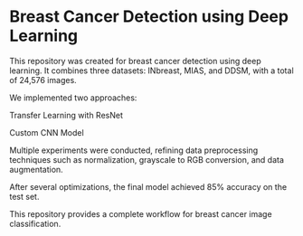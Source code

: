 # Breast Cancer Detection using Deep Learning

This repository was created for breast cancer detection using deep learning. It combines three datasets: INbreast, MIAS, and DDSM, with a total of 24,576 images.

We implemented two approaches:


Transfer Learning with ResNet

Custom CNN Model


Multiple experiments were conducted, refining data preprocessing techniques such as normalization, grayscale to RGB conversion, and data augmentation.

After several optimizations, the final model achieved 85% accuracy on the test set.

This repository provides a complete workflow for breast cancer image classification.
